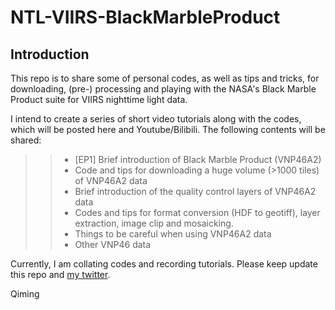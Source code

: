 # NTL-VIIRS-BlackMarbleProduct

## Introduction
This repo is to share some of personal codes, as well as tips and tricks, for downloading, (pre-) processing and playing with the NASA's Black Marble Product suite for VIIRS nighttime light data.

I intend to create a series of short video tutorials along with the codes, which will be posted here and Youtube/Bilibili. The following contents will be shared:
>> * [EP1] Brief introduction of Black Marble Product (VNP46A2) 
>> * Code and tips for downloading a huge volume (>1000 tiles) of VNP46A2 data
>> * Brief introduction of the quality control layers of VNP46A2 data
>> * Codes and tips for format conversion (HDF to geotiff), layer extraction, image clip and mosaicking.
>> * Things to be careful when using VNP46A2 data
>> * Other VNP46 data

Currently, I am collating codes and recording tutorials. Please keep update this repo and [my twitter](https://twitter.com/QimingZheng2). 


Qiming
